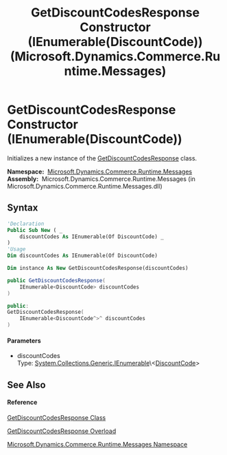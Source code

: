 ﻿---
title: GetDiscountCodesResponse Constructor (IEnumerable(DiscountCode)) (Microsoft.Dynamics.Commerce.Runtime.Messages)
TOCTitle: GetDiscountCodesResponse Constructor (IEnumerable(DiscountCode))
ms:assetid: M:Microsoft.Dynamics.Commerce.Runtime.Messages.GetDiscountCodesResponse.#ctor(System.Collections.Generic.IEnumerable{Microsoft.Dynamics.Commerce.Runtime.DataModel.DiscountCode})
ms:mtpsurl: https://technet.microsoft.com/en-us/library/microsoft.dynamics.commerce.runtime.messages.getdiscountcodesresponse.getdiscountcodesresponse(v=AX.60)
ms:contentKeyID: 62215093
ms.date: 05/18/2015
mtps_version: v=AX.60
dev_langs:
- vb
- csharp
- c++
---

# GetDiscountCodesResponse Constructor (IEnumerable(DiscountCode))

Initializes a new instance of the [GetDiscountCodesResponse](getdiscountcodesresponse-class-microsoft-dynamics-commerce-runtime-messages.md) class.

**Namespace:**  [Microsoft.Dynamics.Commerce.Runtime.Messages](microsoft-dynamics-commerce-runtime-messages-namespace.md)  
**Assembly:**  Microsoft.Dynamics.Commerce.Runtime.Messages (in Microsoft.Dynamics.Commerce.Runtime.Messages.dll)

## Syntax

``` vb
'Declaration
Public Sub New ( _
    discountCodes As IEnumerable(Of DiscountCode) _
)
'Usage
Dim discountCodes As IEnumerable(Of DiscountCode)

Dim instance As New GetDiscountCodesResponse(discountCodes)
```

``` csharp
public GetDiscountCodesResponse(
    IEnumerable<DiscountCode> discountCodes
)
```

``` c++
public:
GetDiscountCodesResponse(
    IEnumerable<DiscountCode^>^ discountCodes
)
```

#### Parameters

  - discountCodes  
    Type: [System.Collections.Generic.IEnumerable](https://technet.microsoft.com/en-us/library/9eekhta0\(v=ax.60\))\<[DiscountCode](discountcode-class-microsoft-dynamics-commerce-runtime-datamodel.md)\>  

## See Also

#### Reference

[GetDiscountCodesResponse Class](getdiscountcodesresponse-class-microsoft-dynamics-commerce-runtime-messages.md)

[GetDiscountCodesResponse Overload](getdiscountcodesresponse-constructor-microsoft-dynamics-commerce-runtime-messages.md)

[Microsoft.Dynamics.Commerce.Runtime.Messages Namespace](microsoft-dynamics-commerce-runtime-messages-namespace.md)

